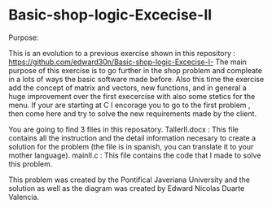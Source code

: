 # Basic-shop-logic-Excecise-II

Purpose:

This is an evolution to a previous exercise shown in this repository : https://github.com/edward30n/Basic-shop-logic-Excecise-I- The main purpose of this exercise is to go further in the shop problem and compleate in a lots of ways the basic software made before. Also this time the exercise add the concept of matrix and vectors, new functions, and in general a huge improvement over the first execercise with also some stetics for the menu. If your are starting at C I encorage you to go to the first problem , then come here and try to solve the new requirements made by the client.


You are going to find 3 files in this reposatory.
TallerII.docx : This file contains all the instruction and the detail information necesary to create a solution for the problem (the file is in spanish, you can translate it to your mother language).
mainII.c : This file contains the code that I made to solve this problem.

This problem was created by the Pontifical Javeriana University and the solution as well as the diagram was created by Edward Nicolas Duarte Valencia.
